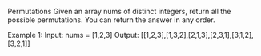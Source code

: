 Permutations
Given an array nums of distinct integers, return all the possible permutations. You can return the answer in any order.
 
Example 1:
Input: nums = [1,2,3]
Output: [[1,2,3],[1,3,2],[2,1,3],[2,3,1],[3,1,2],[3,2,1]]
